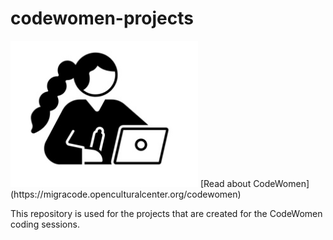 # codewomen-projects

<img src="/codewomen_icon.jpg" width="300" />
[Read about CodeWomen](https://migracode.openculturalcenter.org/codewomen)

This repository is used for the projects that are created for the CodeWomen coding sessions.
